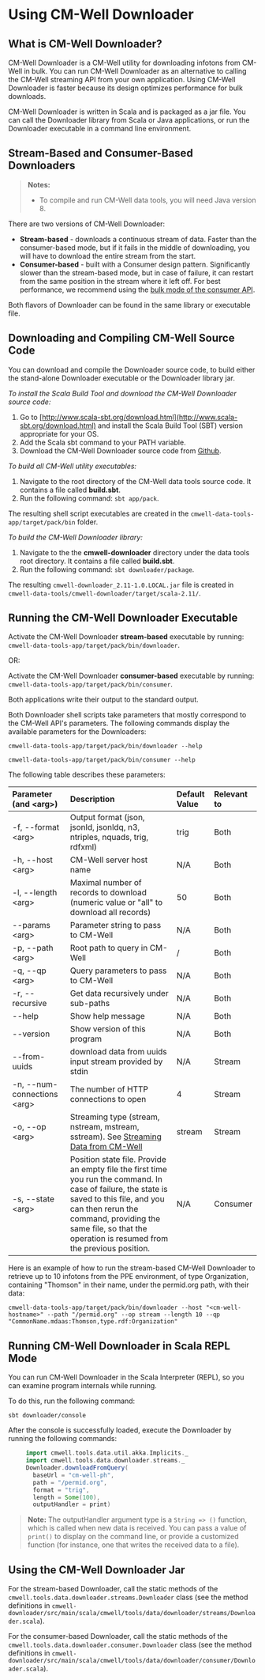# Using CM-Well Downloader #

## What is CM-Well Downloader? ##
CM-Well Downloader is a CM-Well utility for downloading infotons from CM-Well in bulk. You can run CM-Well Downloader as an alternative to calling the CM-Well streaming API from your own application. Using CM-Well Downloader is faster because its design optimizes performance for bulk downloads.

CM-Well Downloader is written in Scala and is packaged as a jar file. You can call the Downloader library from Scala or Java applications, or run the Downloader executable in a command line environment.

## Stream-Based and Consumer-Based Downloaders ##

> **Notes:** 
> * To compile and run CM-Well data tools, you will need Java version 8.

There are two versions of CM-Well Downloader:

* **Stream-based** - downloads a continuous stream of data. Faster than the consumer-based mode, but if it fails in the middle of downloading, you will have to download the entire stream from the start.
* **Consumer-based** - built with a Consumer design pattern. Significantly slower than the stream-based mode, but in case of failure, it can restart from the same position in the stream where it left off. For best performance, we recommend using the [bulk mode of the consumer API](API.Stream.ConsumeNextBulk.md).

Both flavors of Downloader can be found in the same library or executable file.  

## Downloading and Compiling CM-Well Source Code ##
You can download and compile the Downloader source code, to build either the stand-alone Downloader executable or the Downloader library jar.

*To install the Scala Build Tool and download the CM-Well Downloader source code:*

1. Go to [http://www.scala-sbt.org/download.html](http://www.scala-sbt.org/download.html) and install the Scala Build Tool (SBT) version appropriate for your OS.
2. Add the Scala sbt command to your PATH variable.
3. Download the CM-Well Downloader source code from [Github](https://github.com/thomsonreuters/CM-Well).

*To build all CM-Well utility executables:*

1. Navigate to the root directory of the CM-Well data tools source code. It contains a file called **build.sbt**.
2. Run the following command: `sbt app/pack`.

The resulting shell script executables are created in the ```cmwell-data-tools-app/target/pack/bin``` folder.

*To build the CM-Well Downloader library:*

1. Navigate to the the **cmwell-downloader** directory under the data tools root directory. It contains a file called **build.sbt**.
2. Run the following command: ```sbt downloader/package```.

The resulting `cmwell-downloader_2.11-1.0.LOCAL.jar` file is created in `cmwell-data-tools/cmwell-downloader/target/scala-2.11/`.

## Running the CM-Well Downloader Executable ##

Activate the CM-Well Downloader **stream-based** executable by running: ```cmwell-data-tools-app/target/pack/bin/downloader```.

OR:

Activate the CM-Well Downloader **consumer-based** executable by running: ```cmwell-data-tools-app/target/pack/bin/consumer```.

Both applications write their output to the standard output.

Both Downloader shell scripts take parameters that mostly correspond to the CM-Well API's parameters. The following commands display the available parameters for the Downloaders:

```
cmwell-data-tools-app/target/pack/bin/downloader --help

cmwell-data-tools-app/target/pack/bin/consumer --help
```

The following table describes these parameters:

Parameter (and \<arg\>) | Description | Default Value | Relevant to
:----------------------|:-------------|:-----------------|:------------
-f, --format \<arg\> | Output format (json, jsonld, jsonldq, n3, ntriples, nquads, trig, rdfxml) | trig | Both
-h, --host \<arg\> | CM-Well server host name | N/A | Both
-l, --length \<arg\> | Maximal number of records to download (numeric value or "all" to download all records)| 50 | Both
--params \<arg\> | Parameter string to pass to CM-Well | N/A | Both
-p, --path \<arg\> | Root path to query in CM-Well  | / | Both
-q, --qp \<arg\> | Query parameters to pass to CM-Well | N/A | Both
-r, --recursive | Get data recursively under sub-paths | N/A | Both
--help | Show help message | N/A | Both
--version | Show version of this program | N/A | Both
--from-uuids | download data from uuids input stream provided by stdin | N/A | Stream
-n, --num-connections \<arg\> | The number of HTTP connections to open | 4 | Stream
-o, --op \<arg\> | Streaming type (stream, nstream, mstream, sstream). See [Streaming Data from CM-Well](DevGuide.StreamingDataFromCM-Well.md) | stream | Stream
-s, --state \<arg\> | Position state file. Provide an empty file the first time you run the command. In case of failure, the state is saved to this file, and you can then rerun the command, providing the same file, so that the operation is resumed from the previous position. | N/A | Consumer

Here is an example of how to run the stream-based CM-Well Downloader to retrieve up to 10 infotons from the PPE environment, of type Organization, containing "Thomson" in their name, under the permid.org path, with their data:

    cmwell-data-tools-app/target/pack/bin/downloader --host "<cm-well-hostname>" --path "/permid.org" --op stream --length 10 --qp "CommonName.mdaas:Thomson,type.rdf:Organization"

## Running CM-Well Downloader in Scala REPL Mode ##
You can run CM-Well Downloader in the Scala Interpreter (REPL), so you can examine program internals while running.

To do this, run the following command:
```
sbt downloader/console
```

After the console is successfully loaded, execute the Downloader by running the following commands:

```scala
     import cmwell.tools.data.util.akka.Implicits._
     import cmwell.tools.data.downloader.streams._
     Downloader.downloadFromQuery(
       baseUrl = "cm-well-ph",
       path = "/permid.org",
       format = "trig",
       length = Some(100),
       outputHandler = print)
 ```

 > **Note:** The outputHandler argument type is a ```String => ()``` function, which is called when new data is received. You can pass a value of ```print()``` to display on the command line, or provide a customized function (for instance, one that writes the received data to a file).

## Using the CM-Well Downloader Jar ##

For the stream-based Downloader, call the static methods of the `cmwell.tools.data.downloader.streams.Downloader` class (see the method definitions in `cmwell-downloader/src/main/scala/cmwell/tools/data/downloader/streams/Downloader.scala`).

For the consumer-based Downloader, call the static methods of the `cmwell.tools.data.downloader.consumer.Downloader` class (see the method definitions in `cmwell-downloader/src/main/scala/cmwell/tools/data/downloader/consumer/Downloader.scala`).
